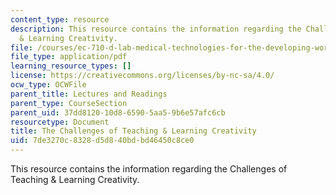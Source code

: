 ```yaml
---
content_type: resource
description: This resource contains the information regarding the Challenges of Teaching
  & Learning Creativity.
file: /courses/ec-710-d-lab-medical-technologies-for-the-developing-world-spring-2010/7de3270c8328d5d840bdbd46450c8ce0_MITEC_710S10_lesn_on_cret.pdf
file_type: application/pdf
learning_resource_types: []
license: https://creativecommons.org/licenses/by-nc-sa/4.0/
ocw_type: OCWFile
parent_title: Lectures and Readings
parent_type: CourseSection
parent_uid: 37dd8120-10d8-6590-5aa5-9b6e57afc6cb
resourcetype: Document
title: The Challenges of Teaching & Learning Creativity
uid: 7de3270c-8328-d5d8-40bd-bd46450c8ce0
---
```

This resource contains the information regarding the Challenges of Teaching & Learning Creativity.